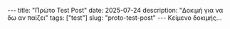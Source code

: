 --- title: "Πρώτο Test Post" date: 2025-07-24 description: "Δοκιμή για να δω αν παίζει" tags: ["test"] 
slug: "proto-test-post" ---
Κείμενο δοκιμής...
